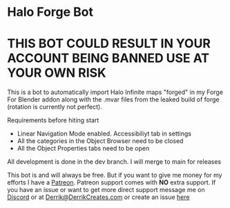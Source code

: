 # Halo Forge Bot
 
 
 # THIS BOT COULD RESULT IN YOUR ACCOUNT BEING BANNED USE AT YOUR OWN RISK



This is a bot to automatically import Halo Infinite maps "forged" in my Forge For Blender addon along with the .mvar files from the leaked build of forge (rotation is currently not perfect).


Requirements before hiting start

- Linear Navigation Mode enabled. Accessibiliyt tab in settings
- All the categories in the Object Browser need to be closed
- All the Object Properties tabs need to be open



All development is done in the dev branch. I will merge to main for releases

This bot is and will always be free. But if you want to give me money for my efforts I have a [Patreon](https://patreon.com/DerrikCreates). Patreon support comes with **NO** extra support. If you have an issue or want to get more direct support message me on [Discord](https://discord.derrikcreates.com) or at  Derrik@DerrikCreates.com or create an issue [here](https://github.com/DerrikCreates/Halo-Forge-Bot/issues)
